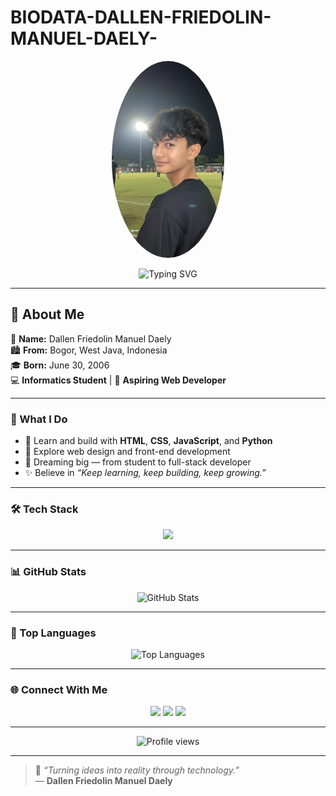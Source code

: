 # BIODATA-DALLEN-FRIEDOLIN-MANUEL-DAELY-
<p align="center">
  <img src="https://github.com/dallenfriedolinmanueldaely-creator/BIODATA-DALLEN-FRIEDOLIN-MANUEL-DAELY-/blob/main/1759070928907.jpg" width="180" style="border-radius: 50%;"/>
</p>
<!-- Banner Animasi -->
<p align="center">
  <img src="https://readme-typing-svg.demolab.com?font=Poppins&size=28&pause=1000&color=00BFFF&center=true&vCenter=true&width=600&lines=Welcome+to+My+GitHub!;I'm+Dallen+Friedolin+Manuel+Daely;Informatics+Student+from+Bogor;Web+Developer+in+Progress+🚀" alt="Typing SVG" />
</p>

---

## 👋 About Me  
🎂 **Name:** Dallen Friedolin Manuel Daely  
🏙️ **From:** Bogor, West Java, Indonesia  
🎓 **Born:** June 30, 2006  
💻 **Informatics Student** | 🌱 **Aspiring Web Developer**

---

### 💫 What I Do  
- 🔧 Learn and build with **HTML**, **CSS**, **JavaScript**, and **Python**  
- 🧠 Explore web design and front-end development  
- 🚀 Dreaming big — from student to full-stack developer  
- ✨ Believe in *“Keep learning, keep building, keep growing.”*

---

### 🛠️ Tech Stack  
<p align="center">
  <img src="https://skillicons.dev/icons?i=html,css,js,python,github,vscode" />
</p>

---

### 📊 GitHub Stats  
<p align="center">
  <img src="https://github-readme-stats.vercel.app/api?username=dallenfriedolinmanueldaely&show_icons=true&theme=tokyonight" alt="GitHub Stats" />
</p>

---

### 🧩 Top Languages  
<p align="center">
  <img src="https://github-readme-stats.vercel.app/api/top-langs/?username=dallenfriedolinmanueldaely&layout=compact&theme=tokyonight" alt="Top Languages" />
</p>

---

### 🌐 Connect With Me  
<p align="center">
  <a href="mailto: dallenfriedolinmanueldaely@gmail.com"><img src="https://img.shields.io/badge/Email-D14836?style=for-the-badge&logo=gmail&logoColor=white" /></a>
  <a href="https://www.linkedin.com/in/dallen-friedolin-manuel-daely-6491aa38b?utm_source=share&utm_campaign=share_via&utm_content=profile&utm_medium=android_app"><img src="https://img.shields.io/badge/LinkedIn-0077B5?style=for-the-badge&logo=linkedin&logoColor=white" /></a>
  <a href="https://www.instagram.com/dllnfmd_?igsh=bmgxeHZoNmpzcWZ0"><img src="https://img.shields.io/badge/Instagram-E4405F?style=for-the-badge&logo=instagram&logoColor=white" /></a>
</p>

---

<p align="center">
  <img src="https://komarev.com/ghpvc/?username=dallenfriedolinmanueldaely&label=Profile%20views&color=blue&style=flat-square" alt="Profile views" />
</p>

---

> 💬 *“Turning ideas into reality through technology.”*  
> — **Dallen Friedolin Manuel Daely**
